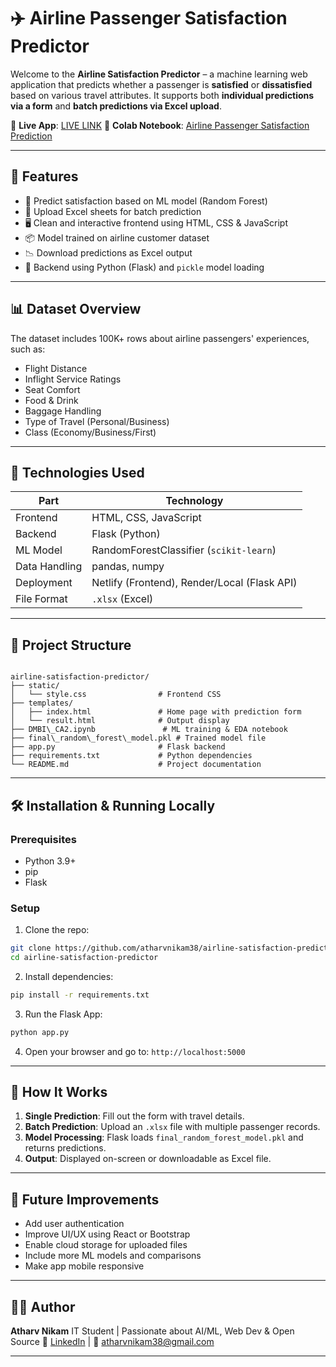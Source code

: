 
# ✈️ Airline Passenger Satisfaction Predictor

Welcome to the **Airline Satisfaction Predictor** – a machine learning web application that predicts whether a passenger is **satisfied** or **dissatisfied** based on various travel attributes. It supports both **individual predictions via a form** and **batch predictions via Excel upload**.

🔗 **Live App**: [LIVE LINK](https://airline-satisfaction-predictor-97un.onrender.com/)
📁 **Colab Notebook**: [Airline Passenger Satisfaction Prediction ](https://colab.research.google.com/drive/1-i8CzEX2--OhfTApecdQM1eQJhFXiyiD?usp=sharing)

---

## 🚀 Features

- 🧠 Predict satisfaction based on ML model (Random Forest)
- 📄 Upload Excel sheets for batch prediction
- 🖥️ Clean and interactive frontend using HTML, CSS & JavaScript
- 📦 Model trained on airline customer dataset
- 📉 Download predictions as Excel output
- 🧰 Backend using Python (Flask) and `pickle` model loading

---

## 📊 Dataset Overview

The dataset includes 100K+ rows about airline passengers' experiences, such as:

- Flight Distance  
- Inflight Service Ratings  
- Seat Comfort  
- Food & Drink  
- Baggage Handling  
- Type of Travel (Personal/Business)  
- Class (Economy/Business/First)

---

## 🔧 Technologies Used

| Part         | Technology         |
|--------------|--------------------|
| Frontend     | HTML, CSS, JavaScript |
| Backend      | Flask (Python)     |
| ML Model     | RandomForestClassifier (`scikit-learn`) |
| Data Handling| pandas, numpy      |
| Deployment   | Netlify (Frontend), Render/Local (Flask API) |
| File Format  | `.xlsx` (Excel)    |

---

## 📂 Project Structure

```

airline-satisfaction-predictor/
├── static/
│   └── style.css                # Frontend CSS
├── templates/
│   ├── index.html               # Home page with prediction form
│   └── result.html              # Output display
├── DMBI\_CA2.ipynb               # ML training & EDA notebook
├── final\_random\_forest\_model.pkl # Trained model file
├── app.py                       # Flask backend
├── requirements.txt             # Python dependencies
└── README.md                    # Project documentation

````

---

## 🛠️ Installation & Running Locally

### Prerequisites

- Python 3.9+
- pip
- Flask

### Setup

1. Clone the repo:

```bash
git clone https://github.com/atharvnikam38/airline-satisfaction-predictor.git
cd airline-satisfaction-predictor
````

2. Install dependencies:

```bash
pip install -r requirements.txt
```

3. Run the Flask App:

```bash
python app.py
```

4. Open your browser and go to: `http://localhost:5000`

---

## 🧪 How It Works

1. **Single Prediction**: Fill out the form with travel details.
2. **Batch Prediction**: Upload an `.xlsx` file with multiple passenger records.
3. **Model Processing**: Flask loads `final_random_forest_model.pkl` and returns predictions.
4. **Output**: Displayed on-screen or downloadable as Excel file.

---


## 📌 Future Improvements

* Add user authentication
* Improve UI/UX using React or Bootstrap
* Enable cloud storage for uploaded files
* Include more ML models and comparisons
* Make app mobile responsive

---

## 🙋‍♂️ Author

**Atharv Nikam**
IT Student | Passionate about AI/ML, Web Dev & Open Source
🔗 [LinkedIn](https://www.linkedin.com/in/atharvnikam38) | 📧 [atharvnikam38@gmail.com](mailto:atharvnikam38@gmail.com)

---



